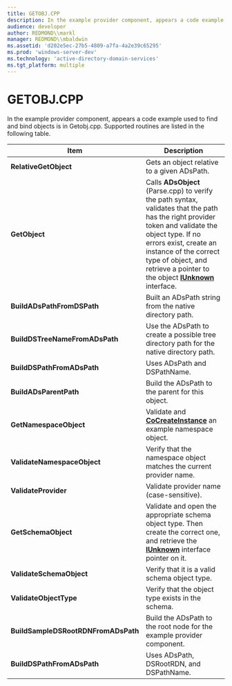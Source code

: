 ```yaml
---
title: GETOBJ.CPP
description: In the example provider component, appears a code example used to find and bind objects is in Getobj.cpp. Supported routines are listed in the following table.
audience: developer
author: REDMOND\\markl
manager: REDMOND\\mbaldwin
ms.assetid: 'd202e5ec-27b5-4809-a7fa-4a2e39c65295'
ms.prod: 'windows-server-dev'
ms.technology: 'active-directory-domain-services'
ms.tgt_platform: multiple
---
```


# GETOBJ.CPP

In the example provider component, appears a code example used to find and bind objects is in Getobj.cpp. Supported routines are listed in the following table.



| Item                                | Description                                                                                                                                                                                                                                                                                       |
|-------------------------------------|---------------------------------------------------------------------------------------------------------------------------------------------------------------------------------------------------------------------------------------------------------------------------------------------------|
| **RelativeGetObject**               | Gets an object relative to a given ADsPath.                                                                                                                                                                                                                                                       |
| **GetObject**                       | Calls **ADsObject** (Parse.cpp) to verify the path syntax, validates that the path has the right provider token and validate the object type. If no errors exist, create an instance of the correct type of object, and retrieve a pointer to the object [**IUnknown**](_com_iunknown) interface. |
| **BuildADsPathFromDSPath**          | Built an ADsPath string from the native directory path.                                                                                                                                                                                                                                           |
| **BuildDSTreeNameFromADsPath**      | Use the ADsPath to create a possible tree directory path for the native directory path.                                                                                                                                                                                                           |
| **BuildDSPathFromADsPath**          | Uses ADsPath and DSPathName.                                                                                                                                                                                                                                                                      |
| **BuildADsParentPath**              | Build the ADsPath to the parent for this object.                                                                                                                                                                                                                                                  |
| **GetNamespaceObject**              | Validate and [**CoCreateInstance**](_com_cocreateinstance) an example namespace object.                                                                                                                                                                                                           |
| **ValidateNamespaceObject**         | Verify that the namespace object matches the current provider name.                                                                                                                                                                                                                               |
| **ValidateProvider**                | Validate provider name (case-sensitive).                                                                                                                                                                                                                                                          |
| **GetSchemaObject**                 | Validate and open the appropriate schema object type. Then create the correct one, and retrieve the [**IUnknown**](_com_iunknown) interface pointer on it.                                                                                                                                        |
| **ValidateSchemaObject**            | Verify that it is a valid schema object type.                                                                                                                                                                                                                                                     |
| **ValidateObjectType**              | Verify that the object type exists in the schema.                                                                                                                                                                                                                                                 |
| **BuildSampleDSRootRDNFromADsPath** | Build the ADsPath to the root node for the example provider component.                                                                                                                                                                                                                            |
| **BuildDSPathFromADsPath**          | Uses ADsPath, DSRootRDN, and DSPathName.                                                                                                                                                                                                                                                          |



 

 

 




